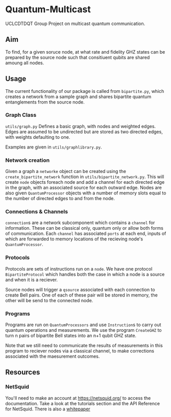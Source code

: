 # Quantum-Multicast
UCLCDTDQT Group Project on multicast quantum communication.

## Aim
To find, for a given soruce node, at what rate and fidelity GHZ states can be prepared by the source node such that consitiuent qubits are shared amoung all nodes.

## Usage

The current functionality of our package is called from `bipartite.py`, which creates a network from a sample graph and shares bipartite quantum entanglements from the source node. 

### Graph Class

`utils/graph.py` Defines a basic graph, with nodes and weighted edges. Edges are assumed to be undirected but are stored as two directed edges, with weights defaulting to one.

Examples are given in `utils/graphlibrary.py`.

### Network creation

Given a graph a `networke` object can be created using the `create_bipartite_network` function in `utils/bipartite_network.py`.
This will create `node` objects foreach node and add a channel for each directed edge in the graph, with an associated source for each outward edge. Nodes are also given `QuantumProcessor` objects with a number of memory slots equal to the number of directed edges to and from the node.

### Connections & Channels 
`connection`s are a network subcomponent which contains a `channel` for information. These can be classical only, quantum only or allow both forms of communication. Each `channel` has associated `ports` at each end, inputs of which are forwarded to memory locations of the recieving node's `QuantumProcessor`.

### Protocols

Protocols are sets of instructions run on a `node`. We have one protocol `BipartiteProtocol` which handles both the case in which a node is a source and when it is a reciever.

Source nodes will trigger a `qsource` associated with each connection to create Bell pairs. One of each of these pair will be stored in memory, the other will be send to the connected node.

### Programs

Programs are run on `QuantumProcessors` and use `Instruction`s to carry out quantum operations and measurements. We use the program `CreateGHZ` to turn n pairs of bipartite Bell states into an n+1 qubit GHZ state.

Note that we still need to communicate the results of measurements in this program to reciever nodes via a classical channel, to make corrections associated with the maesurement outcomes.

## Resources

### NetSquid 
You'll need to make an account at https://netsquid.org/ to access the documentation. Take a look at the tutorials section and the API Reference for NetSquid.
There is also a [whitepaper](http://arxiv.org/abs/1411.4028)

